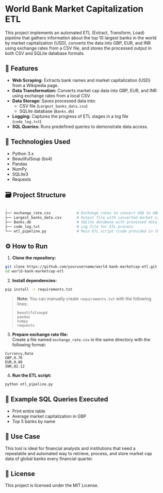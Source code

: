 # World Bank Market Capitalization ETL

This project implements an automated ETL (Extract, Transform, Load) pipeline that gathers information about the top 10 largest banks in the world by market capitalization (USD), converts the data into GBP, EUR, and INR using exchange rates from a CSV file, and stores the processed output in both CSV and SQLite database formats.

## 📌 Features

- **Web Scraping:** Extracts bank names and market capitalization (USD) from a Wikipedia page.
- **Data Transformation:** Converts market cap data into GBP, EUR, and INR using exchange rates from a local CSV.
- **Data Storage:** Saves processed data into:
  - CSV file (`Largest_banks_data.csv`)
  - SQLite database (`Banks.db`)
- **Logging:** Captures the progress of ETL stages in a log file (`code_log.txt`)
- **SQL Queries:** Runs predefined queries to demonstrate data access.

## 🧪 Technologies Used

- Python 3.x
- BeautifulSoup (bs4)
- Pandas
- NumPy
- SQLite3
- Requests

## 🗃️ Project Structure

```bash
.
├── exchange_rate.csv            # Exchange rates to convert USD to GBP, EUR, and INR
├── Largest_banks_data.csv       # Output file with converted market caps
├── Banks.db                     # SQLite database with processed data
├── code_log.txt                 # Log file for ETL process
└── etl_pipeline.py              # Main ETL script (code provided in this repo)
```

## ⚙️ How to Run

1. **Clone the repository:**

```bash
git clone https://github.com/yourusername/world-bank-marketcap-etl.git
cd world-bank-marketcap-etl
```

2. **Install dependencies:**

```bash
pip install -r requirements.txt
```

> **Note:** You can manually create `requirements.txt` with the following lines:
> ```
> beautifulsoup4
> pandas
> numpy
> requests
> ```

3. **Prepare exchange rate file:**  
Create a file named `exchange_rate.csv` in the same directory with the following format:

```csv
Currency,Rate
GBP,0.76
EUR,0.88
INR,82.12
```

4. **Run the ETL script:**

```bash
python etl_pipeline.py
```

## 🧾 Example SQL Queries Executed

- Print entire table
- Average market capitalization in GBP
- Top 5 banks by name

## 📅 Use Case

This tool is ideal for financial analysts and institutions that need a repeatable and automated way to retrieve, process, and store market cap data of global banks every financial quarter.

## 📝 License

This project is licensed under the MIT License.
